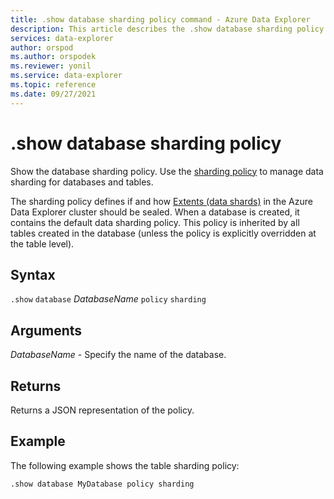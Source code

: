 ```yaml
---
title: .show database sharding policy command - Azure Data Explorer
description: This article describes the .show database sharding policy command in Azure Data Explorer.
services: data-explorer
author: orspod
ms.author: orspodek
ms.reviewer: yonil
ms.service: data-explorer
ms.topic: reference
ms.date: 09/27/2021
---
```

# .show database sharding policy

Show the database sharding policy. Use the [sharding policy](../management/shardingpolicy.md) to manage data sharding for databases and tables.  

The sharding policy defines if and how [Extents (data shards)](../management/extents-overview.md) in the Azure Data Explorer cluster should be sealed. When a database is created, it contains the default data sharding policy. This policy is inherited by all tables created in the database (unless the policy is explicitly overridden at the table level).  

## Syntax

`.show` `database` *DatabaseName* `policy` `sharding`

## Arguments

*DatabaseName* - Specify the name of the database.

## Returns

Returns a JSON representation of the policy.

## Example

The following example shows the table sharding policy:

```kusto
.show database MyDatabase policy sharding 
```